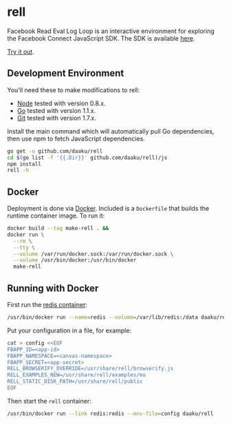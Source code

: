 rell
====

Facebook Read Eval Log Loop is an interactive environment for exploring the
Facebook Connect JavaScript SDK. The SDK is available
[here](https://developers.facebook.com/docs/reference/javascript/).

[Try it out](https://www.fbrell.com/examples/).

Development Environment
-----------------------

You'll need these to make modifications to rell:

- [Node](http://nodejs.org/) tested with version 0.8.x.
- [Go](http://golang.org/) tested with version 1.1.x.
- [Git](http://gitscm.com/) tested with version 1.7.x.

Install the main command which will automatically pull Go
dependencies, then use npm to fetch JavaScript dependencies.

```sh
go get -u github.com/daaku/rell
cd $(go list -f '{{.Dir}}' github.com/daaku/rell)/js
npm install
rell -h
```

Docker
------

Deployment is done via [Docker](https://www.docker.com/). Included is a
`Dockerfile` that builds the runtime container image. To run it:

```sh
docker build --tag make-rell . &&
docker run \
  --rm \
  --tty \
  --volume /var/run/docker.sock:/var/run/docker.sock \
  --volume /usr/bin/docker:/usr/bin/docker
  make-rell
```

Running with Docker
-------------------

First run the
[redis container](https://github.com/daaku/dockerfiles/tree/master/redis):

```sh
/usr/bin/docker run --name=redis --volume=/var/lib/redis:/data daaku/redis
```

Put your configuration in a file, for example:

```sh
cat > config <<EOF
FBAPP_ID=<app-id>
FBAPP_NAMESPACE=<canvas-namespace>
FBAPP_SECRET=<app-secret>
RELL_BROWSERIFY_OVERRIDE=/usr/share/rell/browserify.js
RELL_EXAMPLES_NEW=/usr/share/rell/examples/mu
RELL_STATIC_DISK_PATH=/usr/share/rell/public
EOF
```

Then start the `rell` container:

```sh
/usr/bin/docker run --link redis:redis --env-file=config daaku/rell
```
